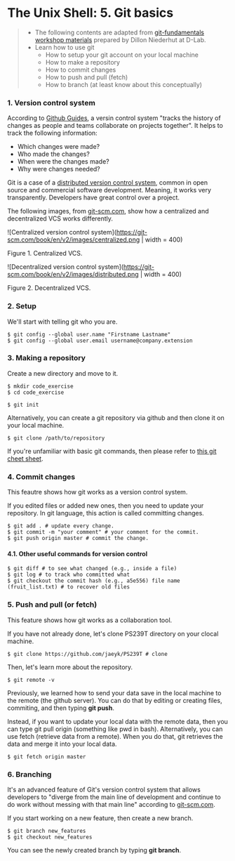 # The Unix Shell: 5. Git basics 

> * The following contents are adapted from [git-fundamentals workshop materials](https://github.com/dlab-berkeley/git-fundamentals/blob/master/0-1_introduction.md) prepared by Dillon Niederhut at D-Lab. 
> * Learn how to use git  
>   * How to setup your git account on your local machine 
>   * How to make a repository
>   * How to commit changes 
>   * How to push and pull (fetch)
>   * How to branch (at least know about this conceptually) 

### 1. Version control system 

According to [Github Guides](https://guides.github.com), a versin control system "tracks the history of changes as people and teams collaborate on projects together". It helps to track the following information:

* Which changes were made?
* Who made the changes?
* When were the changes made?
* Why were changes needed?

Git is a case of a [distributed version control system](https://en.wikipedia.org/wiki/Distributed_version_control), common in open source and commercial software development. Meaning, it works very transparently. Developers have great control over a project. 

The following images, from [git-scm.com](git-scm.com), show how a centralized and decentralized VCS works differently. 

![Centralized version control system](https://git-scm.com/book/en/v2/images/centralized.png | width = 400)

Figure 1. Centralized VCS.

![Decentralized version control system](https://git-scm.com/book/en/v2/images/distributed.png | width = 400)

Figure 2. Decentralized VCS.

### 2. Setup 

We'll start with telling git who you are.

```shell
$ git config --global user.name "Firstname Lastname"
$ git config --global user.email username@company.extension
```
### 3. Making a repository 

Create a new directory and move to it. 

```shell 
$ mkdir code_exercise 
$ cd code_exercise 
```

```{shell}
$ git init 
```

Alternatively, you can create a git repository via github and then clone it on your local machine. 

```{shell}
$ git clone /path/to/repository
```

If you're unfamiliar with basic git commands, then please refer to [this git cheet sheet](http://rogerdudler.github.io/git-guide/files/git_cheat_sheet.pdf).

### 4. Commit changes 

This feautre shows how git works as a version control system. 

If you edited files or added new ones, then you need to update your repository. In git language, this action is called committing changes. 

```{shell}
$ git add . # update every change. 
$ git commit -m "your comment" # your comment for the commit. 
$ git push origin master # commit the change. 
```

#### 4.1. Other useful commands for version control 

```{shell}
$ git diff # to see what changed (e.g., inside a file)
$ git log # to track who committed what
$ git checkout the commit hash (e.g., a5e556) file name (fruit_list.txt) # to recover old files 
```

### 5. Push and pull (or fetch)

This feature shows how git works as a collaboration tool. 

If you have not already done, let's clone PS239T directory on your clocal machine.

```{shell}
$ git clone https://github.com/jaeyk/PS239T # clone 
```

Then, let's learn more about the repository.

```{shell}
$ git remote -v 
```

Previously, we learned how to send your data save in the local machine to the remote (the github server). You can do that by editing or creating files, commiting, and then typing **git push**. 

Instead, if you want to update your local data with the remote data, then you can type git pull origin (something like pwd in bash). Alternatively, you can use fetch (retrieve data from a remote). When you do that, git retrieves the data and merge it into your local data.

```{shell}
$ git fetch origin master
```

### 6. Branching 

It's an advanced feature of Git's version control system that allows developers to "diverge from the main line of development and continue to do work without messing with that main line" according to [git-scm.com](https://git-scm.com/book/en/v1/Git-Branching). 

If you start working on a new feature, then create a new branch. 

```{shell}
$ git branch new_features
$ git checkout new_features
```

You can see the newly created branch by typing **git branch**.
